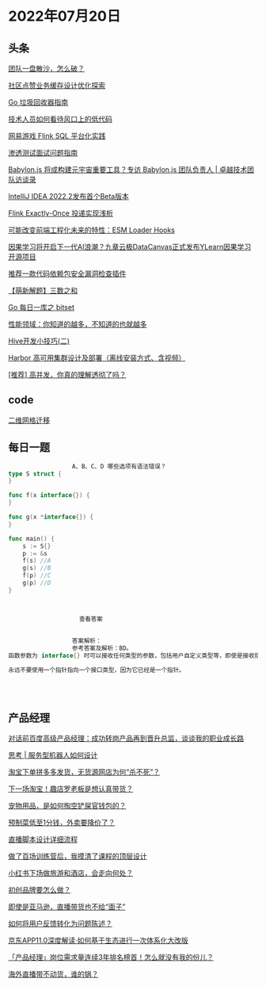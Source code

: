 # 2022年07月20日
## 头条

[团队一盘散沙，怎么破？](https://toutiao.io/k/kdzpdh5)

[社区点赞业务缓存设计优化探索](https://toutiao.io/k/rplztap)

[Go 垃圾回收器指南](https://toutiao.io/k/kce21o1)

[技术人员如何看待风口上的低代码](https://toutiao.io/k/u4f9mcb)

[网易游戏 Flink SQL 平台化实践](https://toutiao.io/k/h0wwrv1)

[渗透测试面试问题指南](https://toutiao.io/k/zcgnwpp)

[Babylon.js 将成构建元宇宙重要工具？专访 Babylon.js 团队负责人 | 卓越技术团队访谈录](https://toutiao.io/k/baoeair)

[IntelliJ IDEA 2022.2发布首个Beta版本](https://toutiao.io/k/jfldi2r)

[Flink Exactly-Once 投递实现浅析](https://toutiao.io/k/d9sm1pe)

[可能改变前端工程化未来的特性：ESM Loader Hooks](https://toutiao.io/k/ospp49y)

[因果学习将开启下一代AI浪潮？九章云极DataCanvas正式发布YLearn因果学习开源项目](https://toutiao.io/k/a54bchd)

[推荐一款代码依赖包安全漏洞检查插件](https://toutiao.io/k/zde29x5)

[【萌新解题】三数之和](https://toutiao.io/k/uni2o6r)

[Go 每日一库之 bitset](https://toutiao.io/k/n6xwl27)

[性能领域：你知道的越多，不知道的也就越多](https://toutiao.io/k/urchjsh)

[Hive开发小技巧(二)](https://toutiao.io/k/1ohm8xj)

[Harbor 高可用集群设计及部署（离线安装方式、含视频）](https://toutiao.io/k/rl0lgef)

[[推荐] 高并发，你真的理解透彻了吗？](https://toutiao.io/k/93k2zfb)



## code

[二维网格迁移](https://leetcode.cn/problems/shift-2d-grid)



## 每日一题

```go
                  A、B、C、D 哪些选项有语法错误？
type S struct {
}

func f(x interface{}) {
}

func g(x *interface{}) {
}

func main() {
	s := S{}
	p := &s
	f(s) //A
	g(s) //B
	f(p) //C
	g(p) //D
}


                  
                    查看答案
                  
                
                  答案解析：
                  参考答案及解析：BD。
函数参数为 interface{} 时可以接收任何类型的参数，包括用户自定义类型等，即使是接收指针类型也用 interface{}，而不是使用 *interface{}。

永远不要使用一个指针指向一个接口类型，因为它已经是一个指针。


                
```


## 产品经理

[对话前百度高级产品经理：成功转岗产品再到晋升总监，谈谈我的职业成长路](https://www.woshipm.com/open/5529677.html)

[思考 | 服务型机器人如何设计](https://www.woshipm.com/pd/5527171.html)

[淘宝下单拼多多发货，无货源网店为何“杀不死”？](https://www.woshipm.com/it/5531366.html)

[下一场淘宝！趣店罗老板是想认真带货？](https://www.woshipm.com/it/5531514.html)

[宠物用品，是如何掏空铲屎官钱包的？](https://www.woshipm.com/it/5531397.html)

[预制菜低至1分钱，外卖要降价了？](https://www.woshipm.com/it/5531417.html)

[直播脚本设计详细流程](https://www.woshipm.com/copy/5531312.html)

[做了百场训练营后，我摸清了课程的顶层设计](https://www.woshipm.com/pd/5530249.html)

[小红书下场做旅游和酒店，会走向何处？](https://www.woshipm.com/it/5529453.html)

[初创品牌要怎么做？](https://www.woshipm.com/marketing/5523325.html)

[即使是亚马逊，直播带货也不给“面子”](https://www.woshipm.com/it/5530992.html)

[如何将用户反馈转化为问题陈述？](https://www.woshipm.com/pd/5530538.html)

[京东APP11.0深度解读·如何基于生态进行一次体系化大改版](https://www.woshipm.com/pd/5531049.html)

[「产品经理」岗位需求量连续3年排名榜首！怎么就没有我的份儿？](https://www.woshipm.com/open/5531098.html)

[海外直播带不动货，谁的锅？](https://www.woshipm.com/it/5530929.html)



